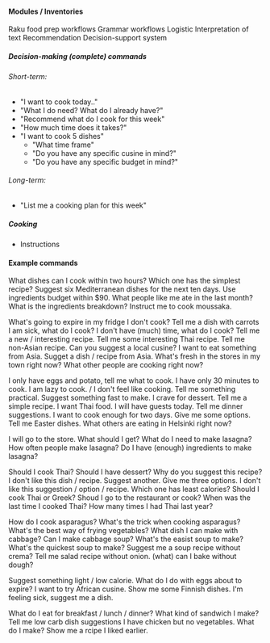 
#### Modules / Inventories

Raku food prep workflows
Grammar workflows
Logistic
Interpretation of text
Recommendation
Decision-support system

##### Decision-making (complete) commands
###### Short-term:
- "I want to cook today.."
- "What I do need? What do I already have?"
- "Recommend what do I cook for this week"
- "How much time does it takes?"
- "I want to cook 5 dishes"
  - "What time frame"
  - "Do you have any specific cusine in mind?"
  - "Do you have any specific budget in mind?"


###### Long-term:
- "List me a cooking plan for this week"

##### Cooking
- Instructions


#### Example commands
What dishes can I cook within two hours?
Which one has the simplest recipe?
Suggest six Mediterranean dishes for the next ten days.
Use ingredients budget within $90.
What people like me ate in the last month?
What is the ingredients breakdown?
Instruct me to cook moussaka.

What's going to expire in my fridge I don't cook?
Tell me a dish with carrots
I am sick, what do I cook?
I don't have (much) time, what do I cook?
Tell me a new / interesting recipe.
Tell me some interesting Thai recipe.
Tell me non-Asian recipe.
Can you suggest a local cusine?
I want to eat something from Asia.
Sugget a dish / recipe from Asia.
What's fresh in the stores in my town right now?
What other people are cooking right now?

I only have eggs and potato, tell me what to cook.
I have only 30 minutes to cook.
I am lazy to cook. / I don't feel like cooking.
Tell me something practical. Suggest something fast to make.
I crave for dessert. Tell me a simple recipe.
I want Thai food.
I will have guests today. Tell me dinner suggestions.
I want to cook enough for two days. Give me some options.
Tell me Easter dishes.
What others are eating in Helsinki right now?


I will go to the store. What should I get?
What do I need to make lasagna?
How often people make lasagna?
Do I have (enough) ingredients to make lasagna?

Should I cook Thai?
Should I have dessert?
Why do you suggest this recipe?
I don't like this dish / recipe.
Suggest another.
Give me three options.
I don't like this suggestion / option / recipe.
Which one has least calories?
Should I cook Thai or Greek?
Shoud I go to the restaurant or cook?
When was the last time I cooked Thai?
How many times I had Thai last year?

How do I cook asparagus?
What's the trick when cooking asparagus?
What's the best way of frying vegetables?
What dish I can make with cabbage?
Can I make cabbage soup?
What's the easist soup to make?
What's the quickest soup to make?
Suggest me a soup recipe without crema?
Tell me salad recipe without onion.
(what) can I bake without dough?

Suggest something light / low calorie.
What do I do with eggs about to expire?
I want to try African cusine.
Show me some Finnish dishes.
I'm feeling sick, suggest me a dish.

What do I eat for breakfast / lunch / dinner?
What kind of sandwich I make?
Tell me low carb dish suggestions
I have chicken but no vegetables. What do I make?
Show me a rcipe I liked earlier.
